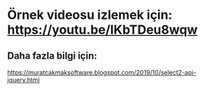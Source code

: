 

# Örnek videosu izlemek için: https://youtu.be/IKbTDeu8wqw
## Daha fazla bilgi için:
https://muratcakmaksoftware.blogspot.com/2019/10/select2-api-jquery.html

